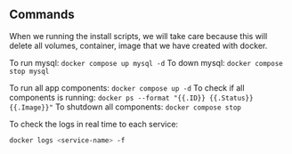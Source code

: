 ## Commands 
When we running the install scripts, we will take care because this will delete all volumes, container, image that we have created with docker.

To run mysql: ```docker compose up mysql -d```
To down mysql: ```docker compose stop mysql```

To run all app components: ```docker compose up -d```
To check if all components is running: ```docker ps --format "{{.ID}} {{.Status}} {{.Image}}"```
To shutdown all components: ```docker compose stop```

To check the logs in real time to each service:
```sh
docker logs <service-name> -f
```